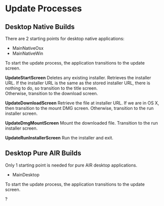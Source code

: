 # Update Processes 

## Desktop Native Builds

There are 2 starting points for desktop native applications:
- MainNativeOsx
- MainNativeWin

To start the update process, the application transitions to the update screen.

__UpdateStartScreen__
  Deletes any existing installer.
  Retrieves the installer URL.
  If the installer URL is the same as the stored installer URL,
  there is nothing to do, so transition to the title screen.  
  Otherwise, transition to the download screen.

__UpdateDownloadScreen__
  Retrieve the file at installer URL.
  If we are in OS X, then transition to the mount DMG screen.
  Otherwise, transition to the run installer screen.

__UpdateDmgMountScreen__
  Mount the downloaded file.
  Transition to the run installer screen.

__UpdateRunInstallerScreen__
  Run the installer and exit.

## Desktop Pure AIR Builds

Only 1 starting point is needed for pure AIR desktop applications.

- MainDesktop

To start the update process, the application transitions to the update screen.

?


